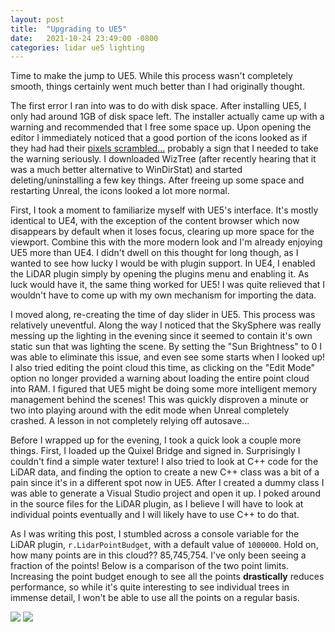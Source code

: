 ```yaml
---
layout: post
title:  "Upgrading to UE5"
date:   2021-10-24 23:49:00 -0800
categories: lidar ue5 lighting
---
```


Time to make the jump to UE5. While this process wasn't completely smooth, things certainly went much better than I had originally thought.

The first error I ran into was to do with disk space. After installing UE5, I only had around 1GB of disk space left. The installer actually came up with a warning and recommended that I free some space up. Upon opening the editor I immediately noticed that a good portion of the icons looked as if they had had their [pixels scrambled...](http://henrysprojects.net/projects/cv-image-scramble.html) probably a sign that I needed to take the warning seriously. I downloaded WizTree (after recently hearing that it was a much better alternative to WinDirStat) and started deleting/uninstalling a few key things. After freeing up some space and restarting Unreal, the icons looked a lot more normal.

First, I took a moment to familiarize myself with UE5's interface. It's mostly identical to UE4, with the exception of the content browser which now disappears by default when it loses focus, clearing up more space for the viewport. Combine this with the more modern look and I'm already enjoying UE5 more than UE4. I didn't dwell on this thought for long though, as I wanted to see how lucky I would be with plugin support. In UE4, I enabled the LiDAR plugin simply by opening the plugins menu and enabling it. As luck would have it, the same thing worked for UE5! I was quite relieved that I wouldn't have to come up with my own mechanism for importing the data.

I moved along, re-creating the time of day slider in UE5. This process was relatively uneventful. Along the way I noticed that the SkySphere was really messing up the lighting in the evening since it seemed to contain it's own static sun that was lighting the scene. By setting the "Sun Brightness" to 0 I was able to eliminate this issue, and even see some starts when I looked up! I also tried editing the point cloud this time, as clicking on the "Edit Mode" option no longer provided a warning about loading the entire point cloud into RAM. I figured that UE5 might be doing some more intelligent memory management behind the scenes! This was quickly disproven a minute or two into playing around with the edit mode when Unreal completely crashed. A lesson in not completely relying off autosave...

Before I wrapped up for the evening, I took a quick look a couple more things. First, I loaded up the Quixel Bridge and signed in. Surprisingly I couldn't find a simple water texture! I also tried to look at C++ code for the LiDAR data, and finding the option to create a new C++ class was a bit of a pain since it's in a different spot now in UE5. After I created a dummy class I was able to generate a Visual Studio project and open it up. I poked around in the source files for the LiDAR plugin, as I believe I will have to look at individual points eventually and I will likely have to use C++ to do that. 

As I was writing this post, I stumbled across a console variable for the LiDAR plugin, ```r.LidarPointBudget```, with a default value of ```1000000```. Hold on, how many points are in this cloud?? 85,745,754. I've only been seeing a fraction of the points! Below is a comparison of the two point limits. Increasing the point budget enough to see all the points **drastically** reduces performance, so while it's quite interesting to see individual trees in immense detail, I won't be able to use all the points on a regular basis.

![](../../../../images/initial_test_ue5.png) ![](../../../../images/all_points.png)